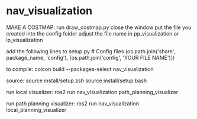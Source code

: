 # nav_visualization

MAKE A COSTMAP:
run draw_costmap.py
close the window
put the file you created into the config folder
adjust the file name in pp_visualization or lp_visualization

add the following lines to setup.py
          # Config files
        (os.path.join('share', package_name, 'config'), 
         [os.path.join('config', 'YOUR FILE NAME')])

to compile:
colcon build --packages-select nav_visualization

source:
source install/setup.zsh 
source install/setup.bash

run local visualizer:
ros2 run nav_visualization path_planning_visualizer

run path planning visualizer:
ros2 run nav_visualization local_planning_visualizer